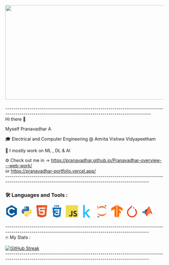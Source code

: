 
<div align="center">
  <img src="https://i.giphy.com/media/v1.Y2lkPTc5MGI3NjExMTk2c2JqMzU4Mjlwc3hncTVwcDdsMnA1MXF2ODhweGhhdzNnY2J6ZCZlcD12MV9pbnRlcm5hbF9naWZfYnlfaWQmY3Q9Zw/SWoSkN6DxTszqIKEqv/giphy.gif" width="600" height="300"/>
</div>
<br>------------------------------------------------------------------------------------------------------------------------------------------------------
<br> Hi there 👋

Myself Pranavadhar A

🎓 Electrical and Computer Engineering @ Amrita Vishwa Vidyapeetham 

🔭 I mostly work on ML , DL & AI 

⚙️ Check out me in -> https://pranavadhar.github.io/Pranavadhar-overview---web-work/ 
<br>  or 
https://pranavadhar-portfolio.vercel.app/
<br>-----------------------------------------------------------------------------------------------------------------------------------------------------
<br>
### :hammer_and_wrench: Languages and Tools :
<div>
  <img src = "https://github.com/devicons/devicon/blob/master/icons/c/c-plain.svg" title = "C"
alt = "C" width = "40" height = "40"/>&nbsp;
  <img src = "https://github.com/devicons/devicon/blob/master/icons/python/python-original.svg" title = "Python" alt = "Python" width = "40" height = "40"/>&nbsp;
<img src="https://github.com/devicons/devicon/blob/master/icons/html5/html5-original.svg" title="HTML5" alt="HTML" width="40" height="40"/>&nbsp;
  <img src="https://github.com/devicons/devicon/blob/master/icons/css3/css3-plain-wordmark.svg"  title="CSS3" alt="CSS" width="40" height="40"/>&nbsp;
  <img src="https://github.com/devicons/devicon/blob/master/icons/javascript/javascript-original.svg" title="JavaScript" alt="JavaScript" width="40" height="40"/>&nbsp;
  <img src="https://github.com/devicons/devicon/blob/master/icons/kaggle/kaggle-original.svg" title="Kaggle" alt="Kaggle" width="40" height="40"/>&nbsp;
  <img src="https://github.com/devicons/devicon/blob/master/icons/jupyter/jupyter-original.svg" title="Jupyter" alt="Jupyter" width="40" height="40"/>&nbsp;
  <img src="https://github.com/devicons/devicon/blob/master/icons/tensorflow/tensorflow-original.svg" title="Tensorflow" alt="Tensorflow" width="40" height="40"/>&nbsp;
  <img src="https://github.com/devicons/devicon/blob/master/icons/pytorch/pytorch-original.svg" title="Pytorch" alt="Pytorch" width="40" height="40"/>&nbsp;
    <img src="https://github.com/devicons/devicon/blob/master/icons/matlab/matlab-original.svg" title="Pytorch" alt="Pytorch" width="40" height="40"/>&nbsp;
</div>
<br>-----------------------------------------------------------------------------------------------------------------------------------------------------
<br>
🔥 My Stats :
<br>
<br><a href="https://git.io/streak-stats"><img src="https://streak-stats.demolab.com?user=Pranavadhar%20" alt="GitHub Streak" /></a>
<br>-----------------------------------------------------------------------------------------------------------------------------------------------------
